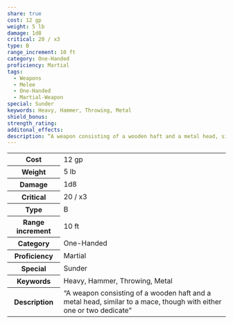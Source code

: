 ```yaml
---
share: true
cost: 12 gp
weight: 5 lb
damage: 1d8
critical: 20 / x3
type: B
range_increment: 10 ft
category: One-Handed
proficiency: Martial
tags:
  - Weapons
  - Melee
  - One-Handed
  - Martial-Weapon
special: Sunder
keywords: Heavy, Hammer, Throwing, Metal
shield_bonus: 
strength_rating: 
additonal_effects: 
description: “A weapon consisting of a wooden haft and a metal head, similar to a mace, though with either one or two dedicate"
---
```


<p><span style="overflow-x: auto;"><table><tbody><tr><th>Cost</th><td>12 gp</td></tr><tr><th>Weight</th><td>5 lb</td></tr><tr><th>Damage</th><td>1d8</td></tr><tr><th>Critical</th><td>20 / x3</td></tr><tr><th>Type</th><td>B</td></tr><tr><th>Range increment</th><td>10 ft</td></tr><tr><th>Category</th><td>One-Handed</td></tr><tr><th>Proficiency</th><td>Martial</td></tr><tr><th>Special</th><td>Sunder</td></tr><tr><th>Keywords</th><td>Heavy, Hammer, Throwing, Metal</td></tr><tr><th>Description</th><td>“A weapon consisting of a wooden haft and a metal head, similar to a mace, though with either one or two dedicate"</td></tr></tbody></table></span></p>